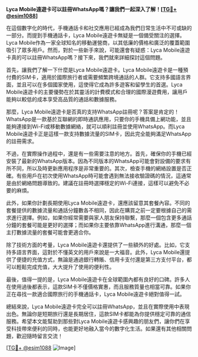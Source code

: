 **Lyca Mobile遠遊卡可以註冊WhatsApp嗎？讓我們一起深入了解！[[TG💪+ @esim1088](https://t.me/s/esim1088)]**

在這個數字化的時代，手機通話卡和社交應用已經成為我們日常生活中不可或缺的一部分。而提到手機通話卡，Lyca Mobile遠遊卡無疑是一個備受關注的選擇。Lyca Mobile作為一家全球知名的移動運營商，以其低廉的價格和廣泛的覆蓋範圍吸引了眾多用戶。然而，對於一些新手來說，可能還會有疑惑：Lyca Mobile遠遊卡真的可以註冊WhatsApp嗎？接下來，我們就來詳細探討這個問題。

首先，讓我們了解一下什麼是Lyca Mobile遠遊卡。Lyca Mobile遠遊卡是一種預付費的SIM卡，適用於國際旅行者或需要頻繁跨境通話的人群。它支持多國語言界面，並且可以在多個國家使用，這使得它成為許多遊客和留學生的首選。Lyca Mobile遠遊卡的主要優勢在於其靈活的計費模式和合理的國際漫遊費用，讓用戶能夠以較低的成本享受高品質的通話和數據服務。

那麼，Lyca Mobile遠遊卡是否真的支持WhatsApp註冊呢？答案是肯定的！WhatsApp是一款基於互聯網的即時通訊應用，只要你的手機具備上網功能，並且能夠連接到Wi-Fi或移動數據網絡，就可以順利註冊並使用WhatsApp。而Lyca Mobile遠遊卡正是這樣一款支持數據流量的SIM卡，因此完全能夠滿足WhatsApp的註冊需求。

不過，在實際操作過程中，還是有一些需要注意的地方。首先，確保你的手機已經安裝了最新的WhatsApp版本。因為不同版本的WhatsApp可能會對設備的要求有所不同，所以及時更新應用程序是非常重要的。其次，檢查手機的網絡設置是否正確。有些用戶在初次使用WhatsApp時可能會遇到無法接收驗證碼的情況，這通常是由於網絡問題導致的。建議在註冊時選擇穩定的Wi-Fi連接，這樣可以避免不必要的麻煩。

此外，如果你計劃長期使用Lyca Mobile遠遊卡，還應該留意其套餐內容。不同的套餐提供的數據流量和通話分鐘數各不相同，因此在購買之前一定要根據自己的需求進行選擇。例如，如果你經常需要與家人朋友保持聯繫，那麼一個包含更多通話分鐘的套餐可能是更好的選擇；而如果你主要依靠WhatsApp進行溝通，那麼一個主打數據流量的套餐可能會更適合你。

除了技術方面的考量，Lyca Mobile遠遊卡還提供了一些額外的好處。比如，它支持多語言界面，這對於不懂英文的用戶來說是一大福音。此外，Lyca Mobile還提供了便捷的充值方式，無論是通過銀行轉賬、信用卡支付還是第三方支付平台，都可以輕鬆完成充值，大大提升了使用的便利性。

最後，值得一提的是，Lyca Mobile遠遊卡在全球範圍內都有良好的口碑。許多人在使用過後都表示，這款SIM卡不僅價格實惠，而且服務質量也相當可靠。如果你正在尋找一款適合國際旅行的手機通話卡，Lyca Mobile遠遊卡絕對值得一試。

總結來說，Lyca Mobile遠遊卡完全可以註冊WhatsApp，並且在實際使用中表現出色。無論你是短期旅行還是長期居住，這款SIM卡都能為你提供穩定可靠的通信服務。希望本文能幫助到那些對Lyca Mobile遠遊卡感興趣的朋友們，讓你們在享受科技帶來便利的同時，也能更好地融入當今的數字化生活。如果還有其他相關問題，歡迎隨時留言交流！

[[TG💪+ @esim1088](https://t.me/s/esim1088) ![Image](https://i.postimg.cc/4NQfJmqS/Snipaste-2025-05-13-00-14-12.png)]